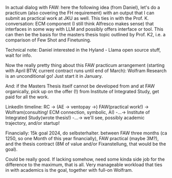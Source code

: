 In actual dialog with FAW: here the following idea (from Daniel), let's do a practicum (also covering the FH requirement) with an output that I can submit as practical work at JKU as well. This ties in with the Prof. K. conversation: ECM component (I still think Alfresco makes sense) that interfaces in some way with LLM and possibly offers interface or tool. This can then be the basis for the masters thesis topic outlined by Prof. K2, i.e. a comparison of Few Shot and Finetuning.

Technical note: Daniel interested in the Hyland - Llama open source stuff, wait for info.

Now the really pretty thing about this FAW practicum arrangement (starting with April BTW, current contract runs until end of March): Wolfram Research is an unconditional go! Just start it in January.

And: if the Masters Thesis itself cannot be developed from and at FAW organically, pick up on the offer (!) from Institute of Integrated Study, get paid for all the work.

LinkedIn timeline: RC -> (AE -> ventopay ->) FAW(practical work!) -> Wolfram(consulting! ECM connection, symbolic, AI) -...-> Institute of Integrated Study(wrote thesis!) -...-> we'll see, possibly academic trajectory, and/or startup!

Financially: 15k goal 2024, do selbsterhalter. between FAW three months (ca 1250, so one Month of this year financially), FAW practical (maybe 3M?), and the thesis contract (8M of value and/or Fixanstellung, that would be the goal).

Could be really good. If lacking somehow, need some kinda side job for the difference to the maximum, that is all. Very manageable workload that ties in with academics is the goal, together with full-on Wolfram.